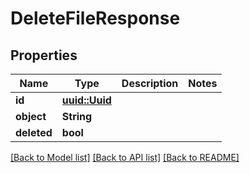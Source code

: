 # DeleteFileResponse

## Properties

Name | Type | Description | Notes
------------ | ------------- | ------------- | -------------
**id** | [**uuid::Uuid**](uuid::Uuid.md) |  | 
**object** | **String** |  | 
**deleted** | **bool** |  | 

[[Back to Model list]](../README.md#documentation-for-models) [[Back to API list]](../README.md#documentation-for-api-endpoints) [[Back to README]](../README.md)


